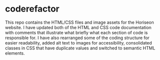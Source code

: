 # coderefactor

This repo contains the HTML/CSS files and image assets for the Horiseon website. I have updated both of the HTML and CSS code documentation with comments that illustrate what briefly what each section of code is responsible for. I have also rearranged some of the coding structure for easier readability, added alt text to images for accessibility, consolidated classes in CSS that have duplicate values and switched to semantic HTML elements. 